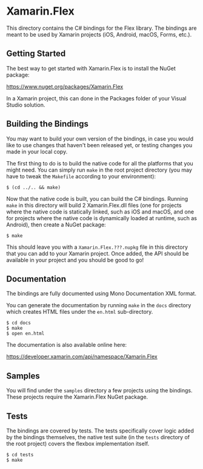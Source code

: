 # Xamarin.Flex

This directory contains the C# bindings for the Flex library. The bindings are meant to be used by Xamarin projects (iOS, Android, macOS, Forms, etc.).

## Getting Started

The best way to get started with Xamarin.Flex is to install the NuGet package:

https://www.nuget.org/packages/Xamarin.Flex

In a Xamarin project, this can done in the Packages folder of your Visual Studio solution.

## Building the Bindings

You may want to build your own version of the bindings, in case you would like to use changes that haven't been released yet, or testing changes you made in your local copy.

The first thing to do is to build the native code for all the platforms that you might need. You can simply run `make` in the root project directory (you may have to tweak the `Makefile` according to your environment):

```
$ (cd ../.. && make)
```

Now that the native code is built, you can build the C# bindings. Running `make` in this directory will build 2 Xamarin.Flex.dll files (one for projects where the native code is statically linked, such as iOS and macOS, and one for projects where the native code is dynamically loaded at runtime, such as Android), then create a NuGet package:

```
$ make
```

This should leave you with a `Xamarin.Flex.???.nupkg` file in this directory that you can add to your Xamarin project. Once added, the API should be available in your project and you should be good to go!

## Documentation

The bindings are fully documented using Mono Documentation XML format. 

You can generate the documentation by running `make` in the `docs` directory which creates HTML files under the `en.html` sub-directory.

```
$ cd docs
$ make
$ open en.html
```

The documentation is also available online here:

https://developer.xamarin.com/api/namespace/Xamarin.Flex

## Samples

You will find under the `samples` directory a few projects using the bindings. These projects require the Xamarin.Flex NuGet package.

## Tests

The bindings are covered by tests. The tests specifically cover logic added by the bindings themselves, the native test suite (in the `tests` directory of the root project) covers the flexbox implementation itself.

```
$ cd tests
$ make
```
